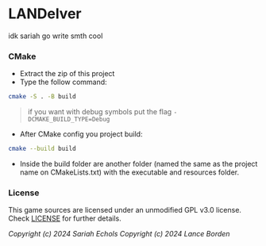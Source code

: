 # LANDelver

idk sariah go write smth cool

### CMake

- Extract the zip of this project
- Type the follow command:

```sh
cmake -S . -B build
```

> if you want with debug symbols put the flag `-DCMAKE_BUILD_TYPE=Debug`

- After CMake config you project build:

```sh
cmake --build build
```

- Inside the build folder are another folder (named the same as the project name on CMakeLists.txt) with the executable and resources folder.

### License

This game sources are licensed under an unmodified GPL v3.0 license. Check [LICENSE](LICENSE) for further details.


*Copyright (c) 2024 Sariah Echols*
*Copyright (c) 2024 Lance Borden*

